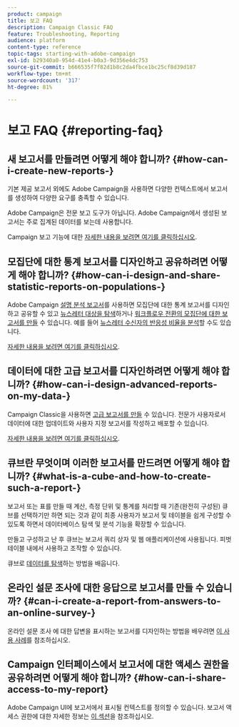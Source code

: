 ```yaml
---
product: campaign
title: 보고 FAQ
description: Campaign Classic FAQ
feature: Troubleshooting, Reporting
audience: platform
content-type: reference
topic-tags: starting-with-adobe-campaign
exl-id: b29340a0-954d-41e4-b0a3-9d356e4dc753
source-git-commit: b666535f7f82d1b8c2da4fbce1bc25cf8d39d187
workflow-type: tm+mt
source-wordcount: '317'
ht-degree: 81%

---
```


# 보고 FAQ {#reporting-faq}



## 새 보고서를 만들려면 어떻게 해야 합니까? {#how-can-i-create-new-reports-}

기본 제공 보고서 외에도 Adobe Campaign을 사용하면 다양한 컨텍스트에서 보고서를 생성하여 다양한 요구를 충족할 수 있습니다.

Adobe Campaign은 전문 보고 도구가 아닙니다. Adobe Campaign에서 생성된 보고서는 주로 집계된 데이터를 보는데 사용합니다.

Campaign 보고 기능에 대한 [자세한 내용을 보려면 여기를 클릭하십시오](../../reporting/using/about-adobe-campaign-reporting-tools.md).

## 모집단에 대한 통계 보고서를 디자인하고 공유하려면 어떻게 해야 합니까? {#how-can-i-design-and-share-statistic-reports-on-populations-}

Adobe Campaign [설명 분석 보고서](../../reporting/using/about-descriptive-analysis.md)를 사용하면 모집단에 대한 통계 보고서를 디자인하고 공유할 수 있고 [뉴스레터 대상을 탐색](../../reporting/using/use-cases.md#analyzing-a-population)하거나 [워크플로우 전환의 모집단에 대한 보고서를 만들](../../reporting/using/use-cases.md#analyzing-a-transition-target-in-a-workflow) 수 있습니다. 예를 들어 [뉴스레터 수신자의 반응성 비율을 분석](../../reporting/using/use-cases.md#analyzing-recipient-tracking-logs)할 수도 있습니다.

[자세한 내용을 보려면 여기를 클릭하십시오](../../reporting/using/about-descriptive-analysis.md).

## 데이터에 대한 고급 보고서를 디자인하려면 어떻게 해야 합니까? {#how-can-i-design-advanced-reports-on-my-data-}

Campaign Classic을 사용하면 [고급 보고서를 만들](../../reporting/using/about-reports-creation-in-campaign.md) 수 있습니다. 전문가 사용자로서 데이터에 대한 업데이트와 사용자 지정 보고서를 작성하고 배포할 수 있습니다.

[자세한 내용을 보려면 여기를 클릭하십시오](../../reporting/using/about-reports-creation-in-campaign.md).

## 큐브란 무엇이며 이러한 보고서를 만드려면 어떻게 해야 합니까? {#what-is-a-cube-and-how-to-create-such-a-report-}

보고서 또는 표를 만들 때 계산, 측정 단위 및 통계를 처리할 때 기존(완전히 구성된) 큐브를 선택하기만 하면 되는 것과 같이 최종 사용자가 보고서 및 테이블을 쉽게 구성할 수 있도록 하면서 데이터베이스 탐색 및 분석 기능을 확장할 수 있습니다. 

만들고 구성하고 난 후 큐브는 보고서 쿼리 상자 및 웹 애플리케이션에 사용됩니다. 피벗 테이블 내에서 사용하고 조작할 수 있습니다.

큐브로 [데이터를 탐색](../../reporting/using/ac-cubes.md)하는 방법을 배웁니다.

## 온라인 설문 조사에 대한 응답으로 보고서를 만들 수 있습니까? {#can-i-create-a-report-from-answers-to-an-online-survey-}

온라인 설문 조사 에 대한 답변을 표시하는 보고서를 디자인하는 방법을 배우려면 [이 사용 사례](../../surveys/using/use-case-displaying-report-on-answers-to-an-online-survey.md)를 참조하십시오.

## Campaign 인터페이스에서 보고서에 대한 액세스 권한을 공유하려면 어떻게 해야 합니까? {#how-can-i-share-access-to-my-report}

Adobe Campaign UI에 보고서에서 표시될 컨텍스트를 정의할 수 있습니다. 보고서 액세스 권한에 대한 자세한 정보는 [이 섹션](../../reporting/using/configuring-access-to-the-report.md)을 참조하십시오.

